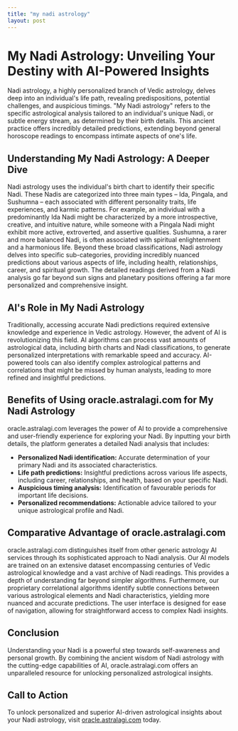 ```yaml
---
title: "my nadi astrology"
layout: post
---
```


# My Nadi Astrology: Unveiling Your Destiny with AI-Powered Insights

Nadi astrology, a highly personalized branch of Vedic astrology, delves deep into an individual's life path, revealing predispositions, potential challenges, and auspicious timings.  "My Nadi astrology" refers to the specific astrological analysis tailored to an individual's unique Nadi, or subtle energy stream, as determined by their birth details. This ancient practice offers incredibly detailed predictions, extending beyond general horoscope readings to encompass intimate aspects of one's life.

## Understanding My Nadi Astrology: A Deeper Dive

Nadi astrology uses the individual's birth chart to identify their specific Nadi. These Nadis are categorized into three main types – Ida, Pingala, and Sushumna – each associated with different personality traits, life experiences, and karmic patterns.  For example, an individual with a predominantly Ida Nadi might be characterized by a more introspective, creative, and intuitive nature, while someone with a Pingala Nadi might exhibit more active, extroverted, and assertive qualities.  Sushumna, a rarer and more balanced Nadi, is often associated with spiritual enlightenment and a harmonious life.  Beyond these broad classifications, Nadi astrology delves into specific sub-categories, providing incredibly nuanced predictions about various aspects of life, including health, relationships, career, and spiritual growth.  The detailed readings derived from a Nadi analysis go far beyond sun signs and planetary positions offering a far more personalized and comprehensive insight.

## AI's Role in My Nadi Astrology

Traditionally, accessing accurate Nadi predictions required extensive knowledge and experience in Vedic astrology. However, the advent of AI is revolutionizing this field.  AI algorithms can process vast amounts of astrological data, including birth charts and Nadi classifications, to generate personalized interpretations with remarkable speed and accuracy.  AI-powered tools can also identify complex astrological patterns and correlations that might be missed by human analysts, leading to more refined and insightful predictions.

## Benefits of Using oracle.astralagi.com for My Nadi Astrology

oracle.astralagi.com leverages the power of AI to provide a comprehensive and user-friendly experience for exploring your Nadi.  By inputting your birth details, the platform generates a detailed Nadi analysis that includes:

* **Personalized Nadi identification:**  Accurate determination of your primary Nadi and its associated characteristics.
* **Life path predictions:**  Insightful predictions across various life aspects, including career, relationships, and health, based on your specific Nadi.
* **Auspicious timing analysis:**  Identification of favourable periods for important life decisions.
* **Personalized recommendations:**  Actionable advice tailored to your unique astrological profile and Nadi.


## Comparative Advantage of oracle.astralagi.com

oracle.astralagi.com distinguishes itself from other generic astrology AI services through its sophisticated approach to Nadi analysis. Our AI models are trained on an extensive dataset encompassing centuries of Vedic astrological knowledge and a vast archive of Nadi readings.  This provides a depth of understanding far beyond simpler algorithms.  Furthermore, our proprietary correlational algorithms identify subtle connections between various astrological elements and Nadi characteristics, yielding more nuanced and accurate predictions. The user interface is designed for ease of navigation, allowing for straightforward access to complex Nadi insights.


## Conclusion

Understanding your Nadi is a powerful step towards self-awareness and personal growth.  By combining the ancient wisdom of Nadi astrology with the cutting-edge capabilities of AI, oracle.astralagi.com offers an unparalleled resource for unlocking personalized astrological insights.

## Call to Action

To unlock personalized and superior AI-driven astrological insights about your Nadi astrology, visit [oracle.astralagi.com](https://oracle.astralagi.com) today.